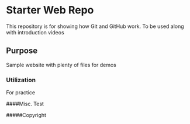 # Starter Web Repo

This repository is for showing how Git and GitHub work. To be used along with introduction videos

## Purpose

Sample website with plenty of files for demos

### Utilization
For practice

####Misc. 
Test

#####Copyright
